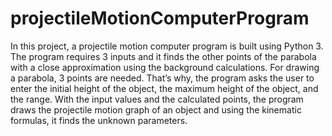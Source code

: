 # projectileMotionComputerProgram
 In this project, a projectile motion computer program is built using Python 3. The program requires 3 inputs and it finds the other points of the parabola with a close approximation using the background calculations. For drawing a parabola, 3 points are needed. That’s why, the program asks the user to enter the initial height of the object, the maximum height of the object, and the range. With the input values and the calculated points, the program draws the projectile motion graph of an object and using the kinematic formulas, it finds the unknown parameters.

